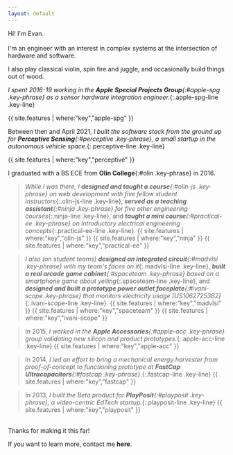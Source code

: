 ```yaml
---
layout: default
---
```


Hi! I'm Evan.
<br>
<br>
I'm an engineer with an interest in complex systems at the intersection of hardware and software.
<!-- I'm an engineer interested in complex systems at the intersection of hardware and software. -->
<!-- I'm an engineer working on complex systems at the intersection of hardware and software. -->

I also play classical violin, spin fire and juggle, and occasionally build things out of wood.

_I spent 2016-19 working in the **Apple Special Projects Group**{:#apple-spg .key-phrase} as a sensor hardware integration engineer._{:.apple-spg-line .key-line}

{{ site.features | where:"key","apple-spg" }}

Between then and April 2021, _I built the software stack from the ground up for **Perceptive Sensing**{:#perceptive .key-phrase}, a small startup in the autonomous vehicle space._{:.perceptive-line .key-line}

{{ site.features | where:"key","perceptive" }}

I graduated with a BS ECE from **Olin College**{:#olin .key-phrase} in 2016.

> _While I was there, I **designed and taught a course**{:#olin-js .key-phrase} on web development with five fellow student instructors_{:.olin-js-line .key-line},
> _**served as a teaching assistant**{:#ninja .key-phrase} for five other engineering courses_{:.ninja-line .key-line},
> and _**taught a mini course**{:#practical-ee .key-phrase} on introductory electrical engineering concepts_{:.practical-ee-line .key-line}.
{{ site.features | where:"key","olin-js" }}
{{ site.features | where:"key","ninja" }}
{{ site.features | where:"key","practical-ee" }}

> _I also (on student teams) **designed an integrated circuit**{:#madvlsi .key-phrase} with my team's faces on it_{:.madvlsi-line .key-line},
> _**built a real arcade game cabinet**{:#spaceteam .key-phrase} based on a smartphone game about yelling_{:.spaceteam-line .key-line},
> and _**designed and built a prototype power outlet faceplate**{:#ivani-scope .key-phrase} that monitors electricity usage [US10627253B2]_{:.ivani-scope-line .key-line}.
{{ site.features | where:"key","madvlsi" }}
{{ site.features | where:"key","spaceteam" }}
{{ site.features | where:"key","ivani-scope" }}

> In 2015, _I worked in the **Apple Accessories**{:#apple-acc .key-phrase} group validating new silicon and product prototypes._{:.apple-acc-line .key-line}
{{ site.features | where:"key","apple-acc" }}

> In 2014, _I led an effort to bring a mechanical energy harvester from proof-of-concept to functioning prototype at **FastCap Ultracapacitors**{:#fastcap .key-phrase}._{:.fastcap-line .key-line}
{{ site.features | where:"key","fastcap" }}

> In 2013, _I built the Beta product for **PlayPosit**{:#playposit .key-phrase}, a video-centric EdTech startup._{:.playposit-line .key-line}
{{ site.features | where:"key","playposit" }}

<br>
Thanks for making it this far!

If you want to learn more, contact me **here**.
